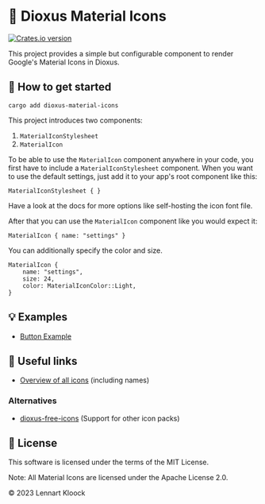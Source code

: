 # 🧬 Dioxus Material Icons

<a href="https://crates.io/crates/dioxus">
    <img src="https://img.shields.io/crates/v/dioxus-material-icons.svg" alt="Crates.io version" />
</a>

This project provides a simple but configurable component to render Google's Material Icons in Dioxus.

## 🚀 How to get started

`cargo add dioxus-material-icons`

This project introduces two components:

1. `MaterialIconStylesheet`
2. `MaterialIcon`

To be able to use the `MaterialIcon` component anywhere in your code, you first have to include
a `MaterialIconStylesheet` component. When you want to use the default settings, just add it to your app's root
component like this:

```
MaterialIconStylesheet { }
```

Have a look at the docs for more options like self-hosting the icon font file.

After that you can use the `MaterialIcon` component like you would expect it:

```
MaterialIcon { name: "settings" }
```

You can additionally specify the color and size.

```
MaterialIcon {
    name: "settings",
    size: 24,
    color: MaterialIconColor::Light,
}
```

## 💡 Examples

- [Button Example](https://github.com/lennartkloock/dioxus-material-icons/blob/main/examples/button.rs)

## 🔗 Useful links

- [Overview of all icons](https://fonts.google.com/icons?selected=Material+Icons) (including names)

### Alternatives

- [dioxus-free-icons](https://crates.io/crates/dioxus-free-icons) (Support for other icon packs)

## 📜 License

This software is licensed under the terms of the MIT License.

Note: All Material Icons are licensed under the Apache License 2.0.

&copy; 2023 Lennart Kloock
